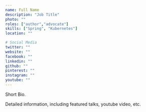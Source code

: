 ```yaml
---
name: Full Name
description: "Job Title"
photo: ""
roles: ["author","advocate"]
skills: ["Spring", "Kubernetes"]
location: ""

# Social Media 
twitter: ""
website: ""
facebook: ""
linkedin: ""
github: ""
pinterest: ""
instagram: ""
youtube: ""
---
```


Short Bio.

<!-- more -->

Detailed information, including featured talks, youtube video, etc.